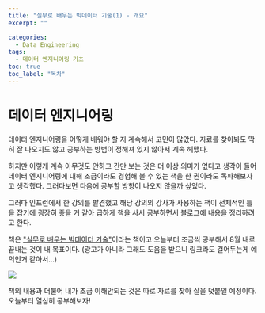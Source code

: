 ```yaml
---
title: "실무로 배우는 빅데이터 기술(1) - 개요"
excerpt: ""

categories:
  - Data Engineering
tags:
  - 데이터 엔지니어링 기초
toc: true
toc_label: "목차"
---
```


# 데이터 엔지니어링

데이터 엔지니어링을 어떻게 배워야 할 지 계속해서 고민이 많았다. 자료를 찾아봐도 딱히 잘 나오지도 않고 공부하는 방법이 정해져 있지 않아서 계속 헤맸다. 

하지만 이렇게 계속 아무것도 안하고 간만 보는 것은 더 이상 의미가 없다고 생각이 들어 데이터 엔지니어링에 대해 조금이라도 경험해 볼 수 있는 책을 한 권이라도 독파해보자고 생각했다. 그러다보면 다음에 공부할 방향이 나오지 않을까 싶었다.

그러다 인프런에서 한 강의를 발견했고 해당 강의의 강사가 사용하는 책이 전체적인 틀을 잡기에 굉장히 좋을 거 같아 급하게 책을 사서 공부하면서 블로그에 내용을 정리하려고 한다.

책은 <a href="http://www.yes24.com/Product/Goods/90367993">"실무로 배우는 빅데이터 기술"</a>이라는 책이고 오늘부터 조금씩 공부해서 8월 내로 끝내는 것이 내 목표이다. (광고가 아니라 그래도 도움을 받으니 링크라도 걸어두는게 예의인거 같아서...)

<img src="https://drive.google.com/uc?export=view&id=1zSZ_r6mWyByBUFqwi4LQ-musrVZxHjnM">

책의 내용과 더불어 내가 조금 이해안되는 것은 따로 자료를 찾아 살을 덧붙일 예정이다. 오늘부터 열심히 공부해보자!